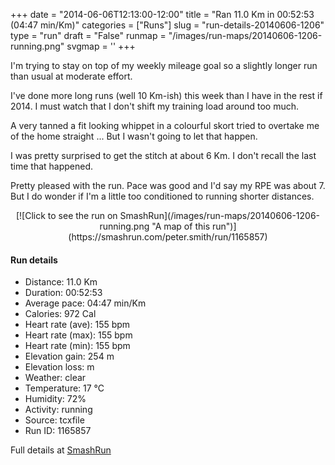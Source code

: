 +++
date = "2014-06-06T12:13:00-12:00"
title = "Ran 11.0 Km in 00:52:53 (04:47 min/Km)"
categories = ["Runs"]
slug = "run-details-20140606-1206"
type = "run"
draft = "False"
runmap = "/images/run-maps/20140606-1206-running.png"
svgmap = '<polyline points="0 56, 1 60, 2 60, 11 51, 18 48, 24 50, 27 47, 27 45, 30 45, 44 46, 48 48, 54 54, 61 56, 65 56, 70 56, 79 53, 83 51, 89 52, 92 54, 97 52, 100 48, 98 44, 97 40, 97 44, 100 48, 97 52, 95 53, 92 54, 89 53, 83 51, 80 52, 79 54, 78 54, 73 55, 69 56, 62 57, 60 56, 54 54, 46 47, 43 46, 28 45, 23 50, 18 48, 16 49, 10 52, 6 56">'
+++

I'm trying to stay on top of my weekly mileage goal so a slightly longer run than usual at moderate effort. 

I've done more long runs (well 10 Km-ish) this week than I have in the rest if 2014. I must watch that I don't shift my training load around too much. 

A very tanned a fit looking whippet in a colourful skort tried to overtake me of the home straight ... But I wasn't going to let that happen. 

I was pretty surprised to get the stitch at about 6 Km.  I don't recall the last time that happened. 

Pretty pleased with the run. Pace was good and I'd say my RPE was about 7.   But I do wonder if I'm a little too conditioned to running shorter distances. 



<!--more-->

<center>
[![Click to see the run on SmashRun](/images/run-maps/20140606-1206-running.png "A map of this run")](https://smashrun.com/peter.smith/run/1165857)
</center>

#### Run details

* Distance: 11.0 Km
* Duration: 00:52:53
* Average pace: 04:47 min/Km
* Calories: 972 Cal
* Heart rate (ave): 155 bpm
* Heart rate (max): 155 bpm
* Heart rate (min): 155 bpm
* Elevation gain: 254 m
* Elevation loss:  m
* Weather: clear
* Temperature: 17 &deg;C
* Humidity: 72%
* Activity: running
* Source: tcxfile
* Run ID: 1165857

Full details at [SmashRun](https://smashrun.com/peter.smith/run/1165857)